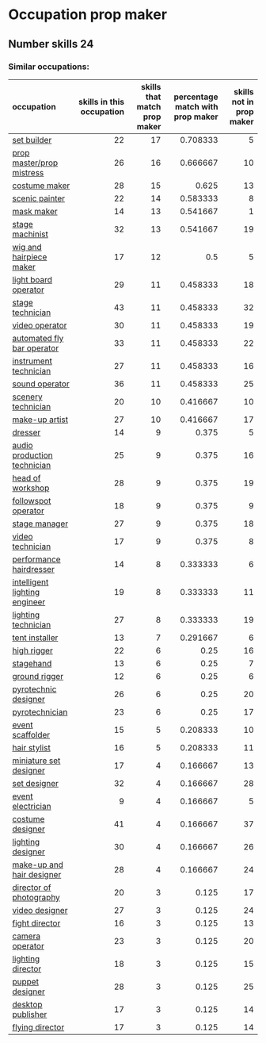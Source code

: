 # Occupation prop maker
## Number skills 24
### Similar occupations:
| occupation                                                        |   skills in this occupation |   skills that match prop maker |   percentage match with prop maker |   skills not in prop maker |
|:------------------------------------------------------------------|----------------------------:|-------------------------------:|-----------------------------------:|---------------------------:|
| [set builder](set_builder.md)                                     |                          22 |                             17 |                           0.708333 |                          5 |
| [prop master/prop mistress](prop_master-prop_mistress.md)         |                          26 |                             16 |                           0.666667 |                         10 |
| [costume maker](costume_maker.md)                                 |                          28 |                             15 |                           0.625    |                         13 |
| [scenic painter](scenic_painter.md)                               |                          22 |                             14 |                           0.583333 |                          8 |
| [mask maker](mask_maker.md)                                       |                          14 |                             13 |                           0.541667 |                          1 |
| [stage machinist](stage_machinist.md)                             |                          32 |                             13 |                           0.541667 |                         19 |
| [wig and hairpiece maker](wig_and_hairpiece_maker.md)             |                          17 |                             12 |                           0.5      |                          5 |
| [light board operator](light_board_operator.md)                   |                          29 |                             11 |                           0.458333 |                         18 |
| [stage technician](stage_technician.md)                           |                          43 |                             11 |                           0.458333 |                         32 |
| [video operator](video_operator.md)                               |                          30 |                             11 |                           0.458333 |                         19 |
| [automated fly bar operator](automated_fly_bar_operator.md)       |                          33 |                             11 |                           0.458333 |                         22 |
| [instrument technician](instrument_technician.md)                 |                          27 |                             11 |                           0.458333 |                         16 |
| [sound operator](sound_operator.md)                               |                          36 |                             11 |                           0.458333 |                         25 |
| [scenery technician](scenery_technician.md)                       |                          20 |                             10 |                           0.416667 |                         10 |
| [make-up artist](make-up_artist.md)                               |                          27 |                             10 |                           0.416667 |                         17 |
| [dresser](dresser.md)                                             |                          14 |                              9 |                           0.375    |                          5 |
| [audio production technician](audio_production_technician.md)     |                          25 |                              9 |                           0.375    |                         16 |
| [head of workshop](head_of_workshop.md)                           |                          28 |                              9 |                           0.375    |                         19 |
| [followspot operator](followspot_operator.md)                     |                          18 |                              9 |                           0.375    |                          9 |
| [stage manager](stage_manager.md)                                 |                          27 |                              9 |                           0.375    |                         18 |
| [video technician](video_technician.md)                           |                          17 |                              9 |                           0.375    |                          8 |
| [performance hairdresser](performance_hairdresser.md)             |                          14 |                              8 |                           0.333333 |                          6 |
| [intelligent lighting engineer](intelligent_lighting_engineer.md) |                          19 |                              8 |                           0.333333 |                         11 |
| [lighting technician](lighting_technician.md)                     |                          27 |                              8 |                           0.333333 |                         19 |
| [tent installer](tent_installer.md)                               |                          13 |                              7 |                           0.291667 |                          6 |
| [high rigger](high_rigger.md)                                     |                          22 |                              6 |                           0.25     |                         16 |
| [stagehand](stagehand.md)                                         |                          13 |                              6 |                           0.25     |                          7 |
| [ground rigger](ground_rigger.md)                                 |                          12 |                              6 |                           0.25     |                          6 |
| [pyrotechnic designer](pyrotechnic_designer.md)                   |                          26 |                              6 |                           0.25     |                         20 |
| [pyrotechnician](pyrotechnician.md)                               |                          23 |                              6 |                           0.25     |                         17 |
| [event scaffolder](event_scaffolder.md)                           |                          15 |                              5 |                           0.208333 |                         10 |
| [hair stylist](hair_stylist.md)                                   |                          16 |                              5 |                           0.208333 |                         11 |
| [miniature set designer](miniature_set_designer.md)               |                          17 |                              4 |                           0.166667 |                         13 |
| [set designer](set_designer.md)                                   |                          32 |                              4 |                           0.166667 |                         28 |
| [event electrician](event_electrician.md)                         |                           9 |                              4 |                           0.166667 |                          5 |
| [costume designer](costume_designer.md)                           |                          41 |                              4 |                           0.166667 |                         37 |
| [lighting designer](lighting_designer.md)                         |                          30 |                              4 |                           0.166667 |                         26 |
| [make-up and hair designer](make-up_and_hair_designer.md)         |                          28 |                              4 |                           0.166667 |                         24 |
| [director of photography](director_of_photography.md)             |                          20 |                              3 |                           0.125    |                         17 |
| [video designer](video_designer.md)                               |                          27 |                              3 |                           0.125    |                         24 |
| [fight director](fight_director.md)                               |                          16 |                              3 |                           0.125    |                         13 |
| [camera operator](camera_operator.md)                             |                          23 |                              3 |                           0.125    |                         20 |
| [lighting director](lighting_director.md)                         |                          18 |                              3 |                           0.125    |                         15 |
| [puppet designer](puppet_designer.md)                             |                          28 |                              3 |                           0.125    |                         25 |
| [desktop publisher](desktop_publisher.md)                         |                          17 |                              3 |                           0.125    |                         14 |
| [flying director](flying_director.md)                             |                          17 |                              3 |                           0.125    |                         14 |
